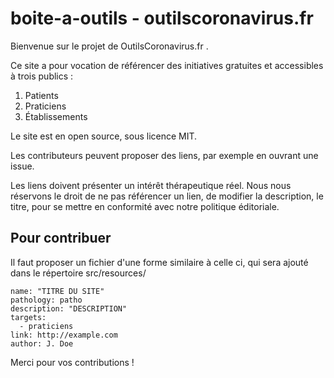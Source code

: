 # boite-a-outils - outilscoronavirus.fr

Bienvenue sur le projet de OutilsCoronavirus.fr .

Ce site a pour vocation de référencer des initiatives gratuites et accessibles à trois publics :
1. Patients
2. Praticiens
3. Établissements

Le site est en open source, sous licence MIT.

Les contributeurs peuvent proposer des liens, par exemple en ouvrant une issue.

Les liens doivent présenter un intérêt thérapeutique réel. Nous nous réservons le droit de ne pas référencer un lien, de modifier la description, le titre, pour se mettre en conformité avec notre politique éditoriale.

## Pour contribuer

Il faut proposer un fichier d'une forme similaire à celle ci, qui sera ajouté dans le répertoire src/resources/

```
name: "TITRE DU SITE"
pathology: patho
description: "DESCRIPTION"
targets:
  - praticiens
link: http://example.com
author: J. Doe

```

Merci pour vos contributions !
